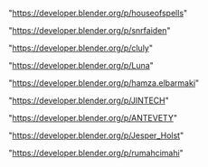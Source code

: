 "https://developer.blender.org/p/houseofspells"

"https://developer.blender.org/p/snrfaiden"

"https://developer.blender.org/p/cluly"

"https://developer.blender.org/p/Luna"

"https://developer.blender.org/p/hamza.elbarmaki"

"https://developer.blender.org/p/JINTECH"

"https://developer.blender.org/p/ANTEVETY"

"https://developer.blender.org/p/Jesper_Holst"

"https://developer.blender.org/p/rumahcimahi"

 
